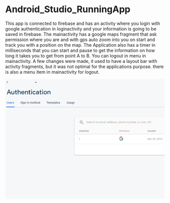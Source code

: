 # Android_Studio_RunningApp

This app is connected to firebase and has an activity where you login with google authentication in loginactivity and your information is going to be saved in firebase. 
The mainactivity has a google maps fragment that ask permission where you are and with gps auto zoom into you on start and track you with a position on the map. The Application also has a timer in milliseconds that you can start and pause to get the information on how long it takes you to get from point A to B. You can logout in menu in mainactivity. 
A few changes were made, it used to have a layout bar with activity fragments, but it was not optimal for the applications purpose. there is also a menu item in mainactivity for logout. 

![](images/runningappfirebase.png)

